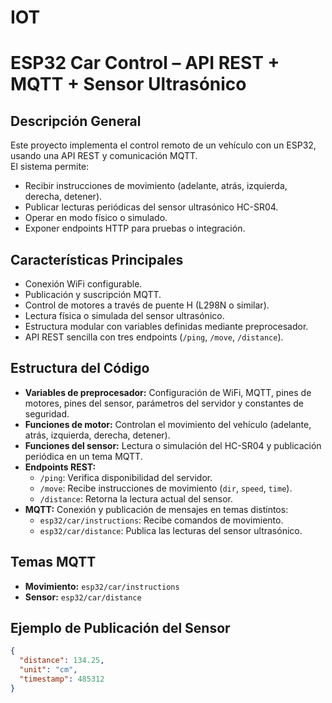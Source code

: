 # IOT

# ESP32 Car Control – API REST + MQTT + Sensor Ultrasónico

## Descripción General
Este proyecto implementa el control remoto de un vehículo con un ESP32, usando una API REST y comunicación MQTT.  
El sistema permite:
- Recibir instrucciones de movimiento (adelante, atrás, izquierda, derecha, detener).
- Publicar lecturas periódicas del sensor ultrasónico HC-SR04.
- Operar en modo físico o simulado.
- Exponer endpoints HTTP para pruebas o integración.

## Características Principales
- Conexión WiFi configurable.
- Publicación y suscripción MQTT.
- Control de motores a través de puente H (L298N o similar).
- Lectura física o simulada del sensor ultrasónico.
- Estructura modular con variables definidas mediante preprocesador.
- API REST sencilla con tres endpoints (`/ping`, `/move`, `/distance`).

## Estructura del Código
- **Variables de preprocesador:** Configuración de WiFi, MQTT, pines de motores, pines del sensor, parámetros del servidor y constantes de seguridad.
- **Funciones de motor:** Controlan el movimiento del vehículo (adelante, atrás, izquierda, derecha, detener).
- **Funciones del sensor:** Lectura o simulación del HC-SR04 y publicación periódica en un tema MQTT.
- **Endpoints REST:**
  - `/ping`: Verifica disponibilidad del servidor.
  - `/move`: Recibe instrucciones de movimiento (`dir`, `speed`, `time`).
  - `/distance`: Retorna la lectura actual del sensor.
- **MQTT:** Conexión y publicación de mensajes en temas distintos:
  - `esp32/car/instructions`: Recibe comandos de movimiento.
  - `esp32/car/distance`: Publica las lecturas del sensor ultrasónico.

## Temas MQTT
- **Movimiento:** `esp32/car/instructions`
- **Sensor:** `esp32/car/distance`

## Ejemplo de Publicación del Sensor
```json
{
  "distance": 134.25,
  "unit": "cm",
  "timestamp": 485312
}

